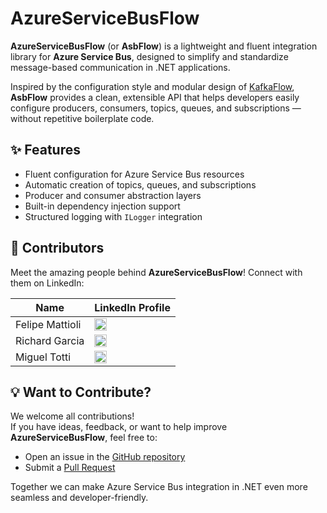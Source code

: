 # AzureServiceBusFlow

**AzureServiceBusFlow** (or **AsbFlow**) is a lightweight and fluent integration library for **Azure Service Bus**, designed to simplify and standardize message-based communication in .NET applications.

Inspired by the configuration style and modular design of [KafkaFlow](https://github.com/Farfetch/kafkaflow), **AsbFlow** provides a clean, extensible API that helps developers easily configure producers, consumers, topics, queues, and subscriptions — without repetitive boilerplate code.


## ✨ Features

- Fluent configuration for Azure Service Bus resources  
- Automatic creation of topics, queues, and subscriptions  
- Producer and consumer abstraction layers  
- Built-in dependency injection support  
- Structured logging with `ILogger` integration


## 🙌 Contributors
Meet the amazing people behind **AzureServiceBusFlow**! Connect with them on LinkedIn:

| **Name**           | LinkedIn Profile                                                                                                   |
| ------------------ | ----------------------------------------------------------------------------------------------------------------- |
| Felipe Mattioli    | <a href="https://www.linkedin.com/in/felipemattioli/" target="_blank"><img src="https://cdn-icons-png.flaticon.com/512/174/174857.png" width="20"/></a>             |
| Richard Garcia     | <a href="https://www.linkedin.com/in/richard-garcia-a15403271/" target="_blank"><img src="https://cdn-icons-png.flaticon.com/512/174/174857.png" width="20"/></a>     |
| Miguel Totti       | <a href="https://www.linkedin.com/in/miguel-totti/" target="_blank"><img src="https://cdn-icons-png.flaticon.com/512/174/174857.png" width="20"/></a>                   |

## 💡 Want to Contribute?

We welcome all contributions!  
If you have ideas, feedback, or want to help improve **AzureServiceBusFlow**, feel free to:

- Open an issue in the [GitHub repository](https://github.com/fmattioli/AzureServiceBusFlow/issues)
- Submit a [Pull Request](https://github.com/fmattioli/AzureServiceBusFlow/pulls)

Together we can make Azure Service Bus integration in .NET even more seamless and developer-friendly.




